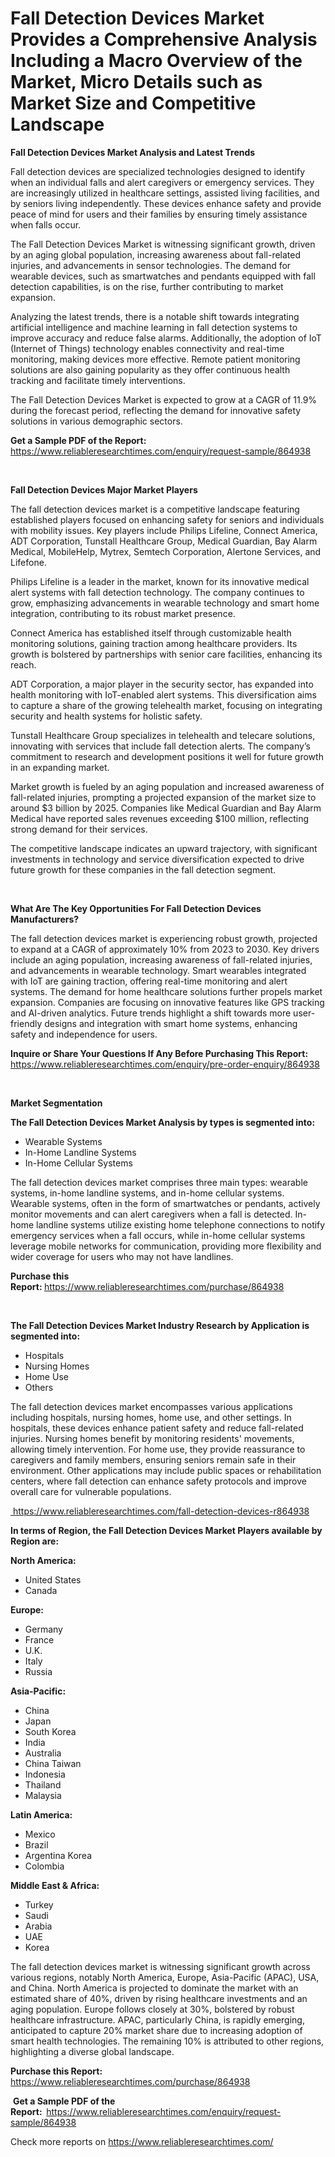 <p><h1>Fall Detection Devices Market Provides a Comprehensive Analysis Including a Macro Overview of the Market, Micro Details such as Market Size and Competitive Landscape</h1></p><p><strong>Fall Detection Devices Market Analysis and Latest Trends</strong></p>
<p><p>Fall detection devices are specialized technologies designed to identify when an individual falls and alert caregivers or emergency services. They are increasingly utilized in healthcare settings, assisted living facilities, and by seniors living independently. These devices enhance safety and provide peace of mind for users and their families by ensuring timely assistance when falls occur.</p><p>The Fall Detection Devices Market is witnessing significant growth, driven by an aging global population, increasing awareness about fall-related injuries, and advancements in sensor technologies. The demand for wearable devices, such as smartwatches and pendants equipped with fall detection capabilities, is on the rise, further contributing to market expansion.</p><p>Analyzing the latest trends, there is a notable shift towards integrating artificial intelligence and machine learning in fall detection systems to improve accuracy and reduce false alarms. Additionally, the adoption of IoT (Internet of Things) technology enables connectivity and real-time monitoring, making devices more effective. Remote patient monitoring solutions are also gaining popularity as they offer continuous health tracking and facilitate timely interventions.</p><p>The Fall Detection Devices Market is expected to grow at a CAGR of 11.9% during the forecast period, reflecting the demand for innovative safety solutions in various demographic sectors.</p></p>
<p><strong>Get a Sample PDF of the Report:&nbsp;</strong> <a href="https://www.reliableresearchtimes.com/enquiry/request-sample/864938?utm_campaign=2988&utm_medium=2&utm_source=Github&utm_content=ia&utm_term=03032025&utm_id=fall-detection-devices">https://www.reliableresearchtimes.com/enquiry/request-sample/864938</a></p>
<p>&nbsp;</p>
<p><strong>Fall Detection Devices Major Market Players</strong></p>
<p><p>The fall detection devices market is a competitive landscape featuring established players focused on enhancing safety for seniors and individuals with mobility issues. Key players include Philips Lifeline, Connect America, ADT Corporation, Tunstall Healthcare Group, Medical Guardian, Bay Alarm Medical, MobileHelp, Mytrex, Semtech Corporation, Alertone Services, and Lifefone. </p><p>Philips Lifeline is a leader in the market, known for its innovative medical alert systems with fall detection technology. The company continues to grow, emphasizing advancements in wearable technology and smart home integration, contributing to its robust market presence.</p><p>Connect America has established itself through customizable health monitoring solutions, gaining traction among healthcare providers. Its growth is bolstered by partnerships with senior care facilities, enhancing its reach.</p><p>ADT Corporation, a major player in the security sector, has expanded into health monitoring with IoT-enabled alert systems. This diversification aims to capture a share of the growing telehealth market, focusing on integrating security and health systems for holistic safety.</p><p>Tunstall Healthcare Group specializes in telehealth and telecare solutions, innovating with services that include fall detection alerts. The company’s commitment to research and development positions it well for future growth in an expanding market.</p><p>Market growth is fueled by an aging population and increased awareness of fall-related injuries, prompting a projected expansion of the market size to around $3 billion by 2025. Companies like Medical Guardian and Bay Alarm Medical have reported sales revenues exceeding $100 million, reflecting strong demand for their services.</p><p>The competitive landscape indicates an upward trajectory, with significant investments in technology and service diversification expected to drive future growth for these companies in the fall detection segment.</p></p>
<p>&nbsp;</p>
<p><strong>What Are The Key Opportunities For Fall Detection Devices Manufacturers?</strong></p>
<p><p>The fall detection devices market is experiencing robust growth, projected to expand at a CAGR of approximately 10% from 2023 to 2030. Key drivers include an aging population, increasing awareness of fall-related injuries, and advancements in wearable technology. Smart wearables integrated with IoT are gaining traction, offering real-time monitoring and alert systems. The demand for home healthcare solutions further propels market expansion. Companies are focusing on innovative features like GPS tracking and AI-driven analytics. Future trends highlight a shift towards more user-friendly designs and integration with smart home systems, enhancing safety and independence for users.</p></p>
<p><strong>Inquire or Share Your Questions If Any Before Purchasing This Report:</strong> <a href="https://www.reliableresearchtimes.com/enquiry/pre-order-enquiry/864938?utm_campaign=2988&utm_medium=2&utm_source=Github&utm_content=ia&utm_term=03032025&utm_id=fall-detection-devices">https://www.reliableresearchtimes.com/enquiry/pre-order-enquiry/864938</a></p>
<p>&nbsp;</p>
<p><strong>Market Segmentation</strong></p>
<p><strong>The Fall Detection Devices Market Analysis by types is segmented into:</strong></p>
<p><ul><li>Wearable Systems</li><li>In-Home Landline Systems</li><li>In-Home Cellular Systems</li></ul></p>
<p><p>The fall detection devices market comprises three main types: wearable systems, in-home landline systems, and in-home cellular systems. Wearable systems, often in the form of smartwatches or pendants, actively monitor movements and can alert caregivers when a fall is detected. In-home landline systems utilize existing home telephone connections to notify emergency services when a fall occurs, while in-home cellular systems leverage mobile networks for communication, providing more flexibility and wider coverage for users who may not have landlines.</p></p>
<p><strong>Purchase this Report:&nbsp;</strong><a href="https://www.reliableresearchtimes.com/purchase/864938?utm_campaign=2988&utm_medium=2&utm_source=Github&utm_content=ia&utm_term=03032025&utm_id=fall-detection-devices">https://www.reliableresearchtimes.com/purchase/864938</a></p>
<p>&nbsp;</p>
<p><strong>The Fall Detection Devices Market Industry Research by Application is segmented into:</strong></p>
<p><ul><li>Hospitals</li><li>Nursing Homes</li><li>Home Use</li><li>Others</li></ul></p>
<p><p>The fall detection devices market encompasses various applications including hospitals, nursing homes, home use, and other settings. In hospitals, these devices enhance patient safety and reduce fall-related injuries. Nursing homes benefit by monitoring residents' movements, allowing timely intervention. For home use, they provide reassurance to caregivers and family members, ensuring seniors remain safe in their environment. Other applications may include public spaces or rehabilitation centers, where fall detection can enhance safety protocols and improve overall care for vulnerable populations.</p></p>
<p><a href="https://www.reliableresearchtimes.com/fall-detection-devices-r864938?utm_campaign=2988&utm_medium=2&utm_source=Github&utm_content=ia&utm_term=03032025&utm_id=fall-detection-devices">&nbsp;https://www.reliableresearchtimes.com/fall-detection-devices-r864938</a></p>
<p><strong>In terms of Region, the Fall Detection Devices Market Players available by Region are:</strong></p>
<p>
    <p> <strong> North America: </strong>
        <ul>
            <li>United States</li>
            <li>Canada</li>
        </ul>
        </p> 
    <p> <strong> Europe: </strong>
        <ul>
            <li>Germany</li>
            <li>France</li>
            <li>U.K.</li>
            <li>Italy</li>
            <li>Russia</li>
        </ul>
        </p> 
    <p> <strong> Asia-Pacific: </strong>
        <ul>
            <li>China</li>
            <li>Japan</li>
            <li>South Korea</li>
            <li>India</li>
            <li>Australia</li>
            <li>China Taiwan</li>
            <li>Indonesia</li>
            <li>Thailand</li>
            <li>Malaysia</li>
        </ul>
        </p> 
    <p> <strong> Latin America: </strong>
        <ul>
            <li>Mexico</li>
            <li>Brazil</li>
            <li>Argentina Korea</li>
            <li>Colombia</li>
        </ul>
        </p> 
    <p> <strong> Middle East & Africa: </strong>
        <ul>
            <li>Turkey</li>
            <li>Saudi</li>
            <li>Arabia</li>
            <li>UAE</li>
            <li>Korea</li>
        </ul>
    </p>
    </p>
<p><p>The fall detection devices market is witnessing significant growth across various regions, notably North America, Europe, Asia-Pacific (APAC), USA, and China. North America is projected to dominate the market with an estimated share of 40%, driven by rising healthcare investments and an aging population. Europe follows closely at 30%, bolstered by robust healthcare infrastructure. APAC, particularly China, is rapidly emerging, anticipated to capture 20% market share due to increasing adoption of smart health technologies. The remaining 10% is attributed to other regions, highlighting a diverse global landscape.</p></p>
<p><strong>Purchase this Report: </strong><a href="https://www.reliableresearchtimes.com/purchase/864938?utm_campaign=2988&utm_medium=2&utm_source=Github&utm_content=ia&utm_term=03032025&utm_id=fall-detection-devices">https://www.reliableresearchtimes.com/purchase/864938</a></p>
<p>&nbsp;<strong>Get a Sample PDF of the Report:&nbsp;&nbsp;</strong><a href="https://www.reliableresearchtimes.com/enquiry/request-sample/864938?utm_campaign=2988&utm_medium=2&utm_source=Github&utm_content=ia&utm_term=03032025&utm_id=fall-detection-devices">https://www.reliableresearchtimes.com/enquiry/request-sample/864938</a></p>
<p><strong></strong></p>
<p>Check more reports on <a href="https://www.reliableresearchtimes.com/?utm_campaign=2988&utm_medium=2&utm_source=Github&utm_content=ia&utm_term=03032025&utm_id=fall-detection-devices">https://www.reliableresearchtimes.com/</a></p>